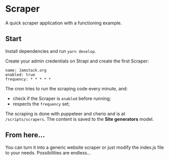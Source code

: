 # Scraper

A quick scraper application with a functioning example.

## Start

Install dependencies and run `yarn develop`.

Create your admin credentials on Strapi and create the first Scraper:

```
name: Jamstack.org
enabled: true
frequency: * * * * *
```

The cron tries to run the scraping code every minute, and:

- check if the Scraper is `enabled` before running;
- respects the `frequency` set;

The scraping is done with puppeteer and cherio and is at `/scripts/scrapers`. The content is saved to the **Site generators** model.

## From here...

You can turn it into a generic website scraper or just modify the index.js file to your needs. Possibilities are endless...